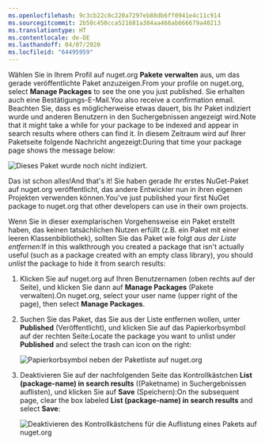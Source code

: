 ```yaml
---
ms.openlocfilehash: 9c3cb22c8c220a7297eb88db6ff0941e4c11c914
ms.sourcegitcommit: 2b50c450cca521681a384aa466ab666679a40213
ms.translationtype: HT
ms.contentlocale: de-DE
ms.lasthandoff: 04/07/2020
ms.locfileid: "64495959"
---
```

<span data-ttu-id="214e4-101">Wählen Sie in Ihrem Profil auf nuget.org **Pakete verwalten** aus, um das gerade veröffentlichte Paket anzuzeigen.</span><span class="sxs-lookup"><span data-stu-id="214e4-101">From your profile on nuget.org, select **Manage Packages** to see the one you just published.</span></span> <span data-ttu-id="214e4-102">Sie erhalten auch eine Bestätigungs-E-Mail.</span><span class="sxs-lookup"><span data-stu-id="214e4-102">You also receive a confirmation email.</span></span> <span data-ttu-id="214e4-103">Beachten Sie, dass es möglicherweise etwas dauert, bis Ihr Paket indiziert wurde und anderen Benutzern in den Suchergebnissen angezeigt wird.</span><span class="sxs-lookup"><span data-stu-id="214e4-103">Note that it might take a while for your package to be indexed and appear in search results where others can find it.</span></span> <span data-ttu-id="214e4-104">In diesem Zeitraum wird auf Ihrer Paketseite folgende Nachricht angezeigt:</span><span class="sxs-lookup"><span data-stu-id="214e4-104">During that time your package page shows the message below:</span></span>

![Dieses Paket wurde noch nicht indiziert.](../media/QS_Create-03-NotIndexed.png)

<span data-ttu-id="214e4-107">Das ist schon alles!</span><span class="sxs-lookup"><span data-stu-id="214e4-107">And that's it!</span></span> <span data-ttu-id="214e4-108">Sie haben gerade Ihr erstes NuGet-Paket auf nuget.org veröffentlicht, das andere Entwickler nun in ihren eigenen Projekten verwenden können.</span><span class="sxs-lookup"><span data-stu-id="214e4-108">You've just published your first NuGet package to nuget.org that other developers can use in their own projects.</span></span>

<span data-ttu-id="214e4-109">Wenn Sie in dieser exemplarischen Vorgehensweise ein Paket erstellt haben, das keinen tatsächlichen Nutzen erfüllt (z.B. ein Paket mit einer leeren Klassenbibliothek), sollten Sie das Paket wie folgt *aus der Liste entfernen*:</span><span class="sxs-lookup"><span data-stu-id="214e4-109">If in this walkthrough you created a package that isn't actually useful (such as a package created with an empty class library), you should *unlist* the package to hide it from search results:</span></span>

1. <span data-ttu-id="214e4-110">Klicken Sie auf nuget.org auf Ihren Benutzernamen (oben rechts auf der Seite), und klicken Sie dann auf **Manage Packages** (Pakete verwalten).</span><span class="sxs-lookup"><span data-stu-id="214e4-110">On nuget.org, select your user name (upper right of the page), then select **Manage Packages**.</span></span>

1. <span data-ttu-id="214e4-111">Suchen Sie das Paket, das Sie aus der Liste entfernen wollen, unter **Published** (Veröffentlicht), und klicken Sie auf das Papierkorbsymbol auf der rechten Seite:</span><span class="sxs-lookup"><span data-stu-id="214e4-111">Locate the package you want to unlist under **Published** and select the trash can icon on the right:</span></span>

    ![Papierkorbsymbol neben der Paketliste auf nuget.org](../media/qs_create-vs-03-trash-can.png)

1. <span data-ttu-id="214e4-113">Deaktivieren Sie auf der nachfolgenden Seite das Kontrollkästchen **List (package-name) in search results** ((Paketname) in Suchergebnissen auflisten), und klicken Sie auf **Save** (Speichern):</span><span class="sxs-lookup"><span data-stu-id="214e4-113">On the subsequent page, clear the box labeled **List (package-name) in search results** and select **Save**:</span></span>

    ![Deaktivieren des Kontrollkästchens für die Auflistung eines Pakets auf nuget.org](../media/qs_create-vs-04-unlist.png)